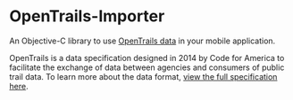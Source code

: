 OpenTrails-Importer
===================

An Objective-C library to use [OpenTrails data](http://www.codeforamerica.org/specifications/trails/) in your mobile application.

OpenTrails is a data specification designed in 2014 by Code for America to facilitate the exchange of data between  agencies and consumers of public trail data. To learn more about the data format, [view the full specification here](http://www.codeforamerica.org/specifications/trails/spec.html).
